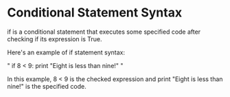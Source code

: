Conditional Statement Syntax
============================

if is a conditional statement that executes some specified code after checking if its expression is True.

Here's an example of if statement syntax:

" if 8 < 9:
    print "Eight is less than nine!" "
    
In this example, 8 < 9 is the checked expression and print "Eight is less than nine!" is the specified code.